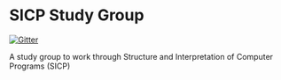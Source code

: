 SICP Study Group
================

[![Gitter](https://badges.gitter.im/Join%20Chat.svg)](https://gitter.im/AkronCodeClub/sicp-study-group?utm_source=badge&utm_medium=badge&utm_campaign=pr-badge&utm_content=badge)

A study group to work through Structure and Interpretation of Computer Programs (SICP)
